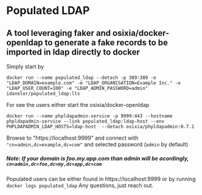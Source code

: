 # Populated LDAP
## A tool leveraging faker and osixia/docker-openldap to generate a fake records to be imported in ldap directly to docker
Simply start by

```
docker run --name populated_ldap --detach -p 389:389 -e "LDAP_DOMAIN=example.com" -e "LDAP_ORGANISATION=Example Inc." -e "LDAP_USER_COUNT=100" -e "LDAP_ADMIN_PASSWORD=admin" idanelor/populated_ldap:lts 
```

For see the users either start the osixia/docker-openldap

```
docker run --name phpldapadmin-service -p 9999:443 --hostname phpldapadmin-service --link populated_ldap:ldap-host --env PHPLDAPADMIN_LDAP_HOSTS=ldap-host  --detach osixia/phpldapadmin:0.7.1
```

Browse to "https://localhost:9999" and connect with
```"cn=admin,dc=example,dc=com"``` and selected password (```admin``` by default)

##### Note: If your domain is foo.my.app.com than admin will be acordingly, ```cn=admin,dc=foo,dc=my,dc=app,dc=com```

Populated users can be either found in https://localhost:9999 or by running
``` docker logs populated_ldap ```
Any questions, just reach out.
